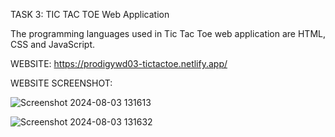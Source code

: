 TASK 3: TIC TAC TOE Web Application

The programming languages used in Tic Tac Toe web application are HTML, CSS and JavaScript.

WEBSITE: https://prodigywd03-tictactoe.netlify.app/

WEBSITE SCREENSHOT:

![Screenshot 2024-08-03 131613](https://github.com/user-attachments/assets/bbb4306a-ab4a-4f91-84ef-f5a55431552a)

![Screenshot 2024-08-03 131632](https://github.com/user-attachments/assets/263b46d0-8a4b-4af6-98e4-85089fb7b1de)

